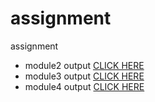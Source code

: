 # assignment
assignment
* module2 output [CLICK HERE](https://sumit8228.github.io/assignment/module2-solution/index.html)
* module3 output [CLICK HERE](https://sumit8228.github.io/assignment/module3-solution/index.html)
* module4 output [CLICK HERE](https://sumit8228.github.io/assignment/module4-solution/index.html)

